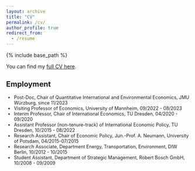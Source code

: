 ```yaml
---
layout: archive
title: "CV"
permalink: /cv/
author_profile: true
redirect_from:
  - /resume
---
```


{% include base_path %}

You can find my [full CV here](https://phmrichter.github.io/files/CV_PhilippMRichter_Sep2024.pdf).



<h2 style="font-size: 20px;">Employment</h2>


<ul  style="font-size: 0.9em;">
  <li>
   Post-Doc, Chair of Quantitative International and Environmental Economics, JMU Würzburg, since 11/2023
  </li>
  <li>
   Visiting Professor of Economics, University of Mannheim, 09/2022 - 08/2023
  </li>
  <li>
   Interim Professor, Chair of International Economics, TU Dresden, 04/2020 - 09/2020
  </li>
  <li>
   Assistant Professor (non-tenure-track) of International Economic Policy, TU Dresden, 10/2015 - 08/2022
  </li>  
  <li>
   Research Assistant, Chair of Economic Policy, Jun.-Prof. A. Neumann, University of Potsdam, 04/2015-07/2015
  </li>
  <li>
   Research Associate, Department Energy, Transportation, Environment, DIW Berlin, 10/2012 - 10/2015
  </li>
    <li>
  Student Assistant, Department of Strategic Management, Robert Bosch GmbH, 10/2008 - 09/2009
  </li>
</ul>
  
